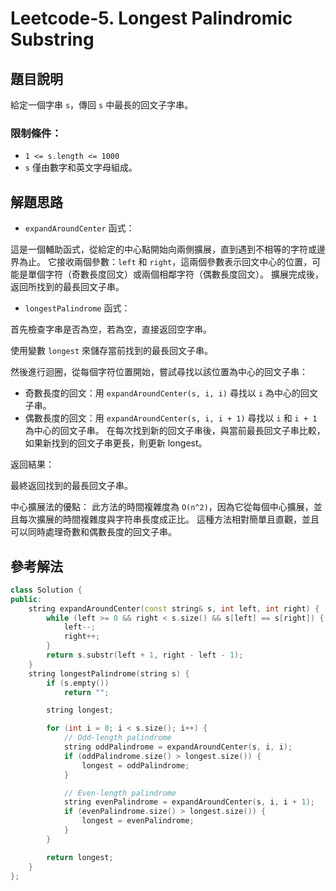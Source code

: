 
# Leetcode-5. Longest Palindromic Substring
## 題目說明
給定一個字串 `s`，傳回 `s` 中最長的回文子字串。

###  限制條件：
- `1 <= s.length <= 1000`
- `s` 僅由數字和英文字母組成。
## 解題思路
- `expandAroundCenter` 函式：

這是一個輔助函式，從給定的中心點開始向兩側擴展，直到遇到不相等的字符或邊界為止。
它接收兩個參數：`left` 和 `right`，這兩個參數表示回文中心的位置，可能是單個字符（奇數長度回文）或兩個相鄰字符（偶數長度回文）。
擴展完成後，返回所找到的最長回文子串。
- `longestPalindrome` 函式：

首先檢查字串是否為空，若為空，直接返回空字串。

使用變數 `longest` 來儲存當前找到的最長回文子串。

然後進行迴圈，從每個字符位置開始，嘗試尋找以該位置為中心的回文子串：

- 奇數長度的回文：用 `expandAroundCenter(s, i, i)` 尋找以 `i` 為中心的回文子串。
- 偶數長度的回文：用 `expandAroundCenter(s, i, i + 1)` 尋找以 `i` 和 `i + 1` 為中心的回文子串。
在每次找到新的回文子串後，與當前最長回文子串比較，如果新找到的回文子串更長，則更新 longest。

返回結果：

最終返回找到的最長回文子串。

中心擴展法的優點：
此方法的時間複雜度為 `O(n^2)`，因為它從每個中心擴展，並且每次擴展的時間複雜度與字符串長度成正比。
這種方法相對簡單且直觀，並且可以同時處理奇數和偶數長度的回文子串。
## 參考解法
```cpp title="C++" showLineNumbers
class Solution {
public:
    string expandAroundCenter(const string& s, int left, int right) {
        while (left >= 0 && right < s.size() && s[left] == s[right]) {
            left--;
            right++;
        }
        return s.substr(left + 1, right - left - 1);
    }
    string longestPalindrome(string s) {
        if (s.empty())
            return "";

        string longest;

        for (int i = 0; i < s.size(); i++) {
            // Odd-length palindrome
            string oddPalindrome = expandAroundCenter(s, i, i);
            if (oddPalindrome.size() > longest.size()) {
                longest = oddPalindrome;
            }

            // Even-length palindrome
            string evenPalindrome = expandAroundCenter(s, i, i + 1);
            if (evenPalindrome.size() > longest.size()) {
                longest = evenPalindrome;
            }
        }

        return longest;
    }
};
```
